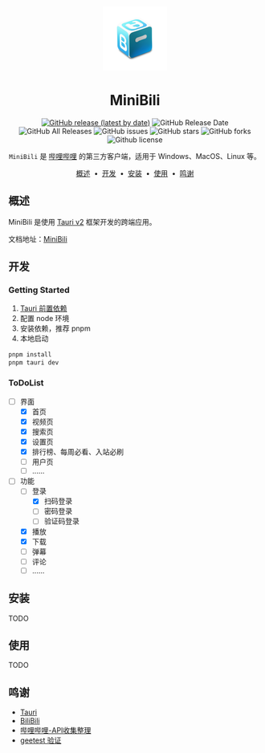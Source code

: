 <p align="center">
    <img src="./src-tauri/icons/icon.png" width="128" height="128" />
</p>

<div align="center">

# MiniBili

[![GitHub release (latest by date)](https://img.shields.io/github/v/release/Z-Only/minibili?style=flat)](https://github.com/Z-Only/minibili/releases)
![GitHub Release Date](https://img.shields.io/github/release-date/Z-Only/minibili?style=flat)
![GitHub All Releases](https://img.shields.io/github/downloads/Z-Only/minibili/total?style=flat)
![GitHub issues](https://img.shields.io/github/issues/Z-Only/minibili?style=flat)
![GitHub stars](https://img.shields.io/github/stars/Z-Only/minibili?style=flat)
![GitHub forks](https://img.shields.io/github/forks/Z-Only/minibili?style=flat)
![Github license](https://img.shields.io/github/license/Z-Only/minibili?style=flat)

`MiniBili` 是 [哔哩哔哩](https://www.bilibili.com) 的第三方客户端，适用于 Windows、MacOS、Linux 等。

</div>

<p align="center">
<a href="#概述">概述</a> &nbsp;&bull;&nbsp;
<a href="#开发">开发</a> &nbsp;&bull;&nbsp;
<a href="#安装">安装</a> &nbsp;&bull;&nbsp;
<a href="#使用">使用</a> &nbsp;&bull;&nbsp;
<a href="#鸣谢">鸣谢</a>
</p>

## 概述

MiniBili 是使用 [Tauri v2](https://v2.tauri.app) 框架开发的跨端应用。

文档地址：[MiniBili](https://z-only.github.io/minibili/)

## 开发

### Getting Started

1. [Tauri 前置依赖](https://tauri.app/zh-cn/start/prerequisites/)
2. 配置 node 环境
3. 安装依赖，推荐 pnpm
4. 本地启动

```shell
pnpm install
pnpm tauri dev
```

### ToDoList

- [ ] 界面
  - [x] 首页
  - [x] 视频页
  - [x] 搜索页
  - [x] 设置页
  - [x] 排行榜、每周必看、入站必刷
  - [ ] 用户页
  - [ ] ......
- [ ] 功能
  - [ ] 登录
    - [x] 扫码登录
    - [ ] 密码登录
    - [ ] 验证码登录
  - [x] 播放
  - [x] 下载
  - [ ] 弹幕
  - [ ] 评论
  - [ ] ......

## 安装

TODO

## 使用

TODO

## 鸣谢

- [Tauri](https://v2.tauri.app)
- [BiliBili](https://www.bilibili.com/)
- [哔哩哔哩-API收集整理](https://github.com/SocialSisterYi/bilibili-API-collect)
- [geetest 验证](https://github.com/Amorter/biliTicker_gt)
